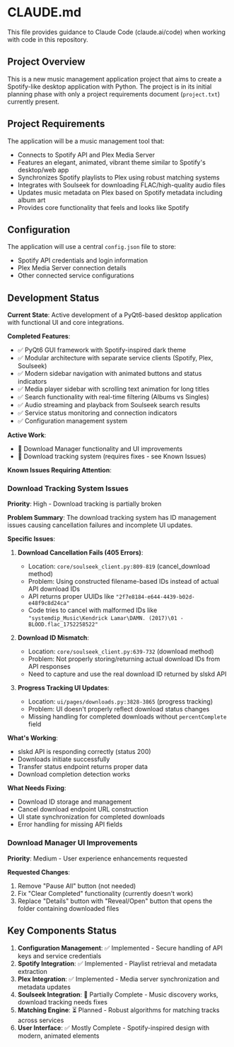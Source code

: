 # CLAUDE.md

This file provides guidance to Claude Code (claude.ai/code) when working with code in this repository.

## Project Overview

This is a new music management application project that aims to create a Spotify-like desktop application with Python. The project is in its initial planning phase with only a project requirements document (`project.txt`) currently present.

## Project Requirements

The application will be a music management tool that:
- Connects to Spotify API and Plex Media Server
- Features an elegant, animated, vibrant theme similar to Spotify's desktop/web app
- Synchronizes Spotify playlists to Plex using robust matching systems
- Integrates with Soulseek for downloading FLAC/high-quality audio files
- Updates music metadata on Plex based on Spotify metadata including album art
- Provides core functionality that feels and looks like Spotify

## Configuration

The application will use a central `config.json` file to store:
- Spotify API credentials and login information
- Plex Media Server connection details
- Other connected service configurations

## Development Status

**Current State**: Active development of a PyQt6-based desktop application with functional UI and core integrations.

**Completed Features**:
- ✅ PyQt6 GUI framework with Spotify-inspired dark theme
- ✅ Modular architecture with separate service clients (Spotify, Plex, Soulseek)
- ✅ Modern sidebar navigation with animated buttons and status indicators
- ✅ Media player sidebar with scrolling text animation for long titles
- ✅ Search functionality with real-time filtering (Albums vs Singles)
- ✅ Audio streaming and playback from Soulseek search results
- ✅ Service status monitoring and connection indicators
- ✅ Configuration management system

**Active Work**:
- 🔧 Download Manager functionality and UI improvements
- 🔧 Download tracking system (requires fixes - see Known Issues)

**Known Issues Requiring Attention**:

### Download Tracking System Issues
**Priority**: High - Download tracking is partially broken

**Problem Summary**: The download tracking system has ID management issues causing cancellation failures and incomplete UI updates.

**Specific Issues**:
1. **Download Cancellation Fails (405 Errors)**:
   - Location: `core/soulseek_client.py:809-819` (cancel_download method)
   - Problem: Using constructed filename-based IDs instead of actual API download IDs
   - API returns proper UUIDs like `"2f7e8184-e644-4439-b02d-e48f9c8d24ca"`
   - Code tries to cancel with malformed IDs like `"systemdip_Music\Kendrick Lamar\DAMN. (2017)\01 - BLOOD.flac_1752258522"`

2. **Download ID Mismatch**:
   - Location: `core/soulseek_client.py:639-732` (download method)
   - Problem: Not properly storing/returning actual download IDs from API responses
   - Need to capture and use the real download ID returned by slskd API

3. **Progress Tracking UI Updates**:
   - Location: `ui/pages/downloads.py:3828-3865` (progress tracking)
   - Problem: UI doesn't properly reflect download status changes
   - Missing handling for completed downloads without `percentComplete` field

**What's Working**: 
- slskd API is responding correctly (status 200)
- Downloads initiate successfully
- Transfer status endpoint returns proper data
- Download completion detection works

**What Needs Fixing**:
- Download ID storage and management
- Cancel download endpoint URL construction
- UI state synchronization for completed downloads
- Error handling for missing API fields

### Download Manager UI Improvements
**Priority**: Medium - User experience enhancements requested

**Requested Changes**:
1. Remove "Pause All" button (not needed)
2. Fix "Clear Completed" functionality (currently doesn't work)
3. Replace "Details" button with "Reveal/Open" button that opens the folder containing downloaded files

## Key Components Status

1. **Configuration Management**: ✅ Implemented - Secure handling of API keys and service credentials
2. **Spotify Integration**: ✅ Implemented - Playlist retrieval and metadata extraction
3. **Plex Integration**: ✅ Implemented - Media server synchronization and metadata updates
4. **Soulseek Integration**: 🔧 Partially Complete - Music discovery works, download tracking needs fixes
5. **Matching Engine**: ⏳ Planned - Robust algorithms for matching tracks across services
6. **User Interface**: ✅ Mostly Complete - Spotify-inspired design with modern, animated elements
